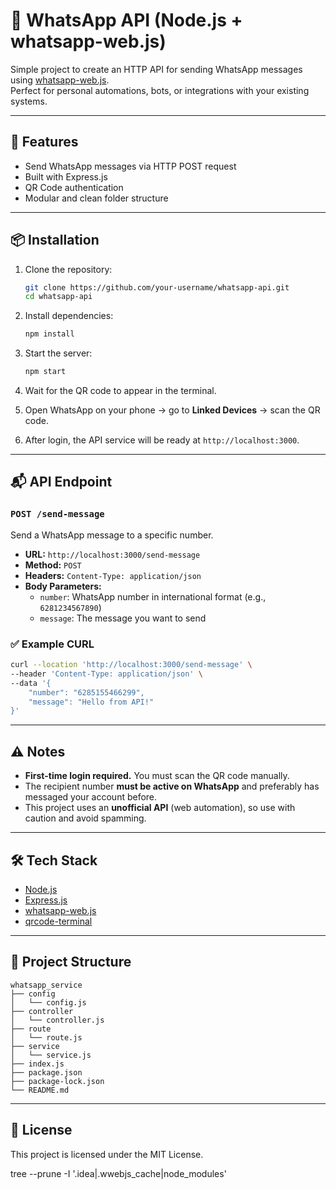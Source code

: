 
# 📲 WhatsApp API (Node.js + whatsapp-web.js)

Simple project to create an HTTP API for sending WhatsApp messages using [whatsapp-web.js](https://github.com/pedroslopez/whatsapp-web.js).  
Perfect for personal automations, bots, or integrations with your existing systems.

---

## 🚀 Features

- Send WhatsApp messages via HTTP POST request
- Built with Express.js
- QR Code authentication
- Modular and clean folder structure

---

## 📦 Installation

1. Clone the repository:
   ```bash
   git clone https://github.com/your-username/whatsapp-api.git
   cd whatsapp-api
   ```

2. Install dependencies:
   ```bash
   npm install
   ```

3. Start the server:
   ```bash
   npm start
   ```

4. Wait for the QR code to appear in the terminal.

5. Open WhatsApp on your phone → go to **Linked Devices** → scan the QR code.

6. After login, the API service will be ready at `http://localhost:3000`.

---

## 📬 API Endpoint

### `POST /send-message`

Send a WhatsApp message to a specific number.

- **URL:** `http://localhost:3000/send-message`
- **Method:** `POST`
- **Headers:** `Content-Type: application/json`
- **Body Parameters:**
    - `number`: WhatsApp number in international format (e.g., `6281234567890`)
    - `message`: The message you want to send

### ✅ Example CURL

```bash
curl --location 'http://localhost:3000/send-message' \
--header 'Content-Type: application/json' \
--data '{
    "number": "6285155466299",
    "message": "Hello from API!"
}'
```

---

## ⚠️ Notes

- **First-time login required.** You must scan the QR code manually.
- The recipient number **must be active on WhatsApp** and preferably has messaged your account before.
- This project uses an **unofficial API** (web automation), so use with caution and avoid spamming.

---

## 🛠 Tech Stack

- [Node.js](https://nodejs.org/)
- [Express.js](https://expressjs.com/)
- [whatsapp-web.js](https://github.com/pedroslopez/whatsapp-web.js)
- [qrcode-terminal](https://www.npmjs.com/package/qrcode-terminal)

---

## 📂 Project Structure

```
whatsapp_service
├── config
│   └── config.js
├── controller
│   └── controller.js
├── route
│   └── route.js
├── service
│   └── service.js
├── index.js
├── package.json
├── package-lock.json
└── README.md
```

---

## 📃 License
This project is licensed under the MIT License.

tree --prune -I '.idea|.wwebjs_cache|node_modules'
